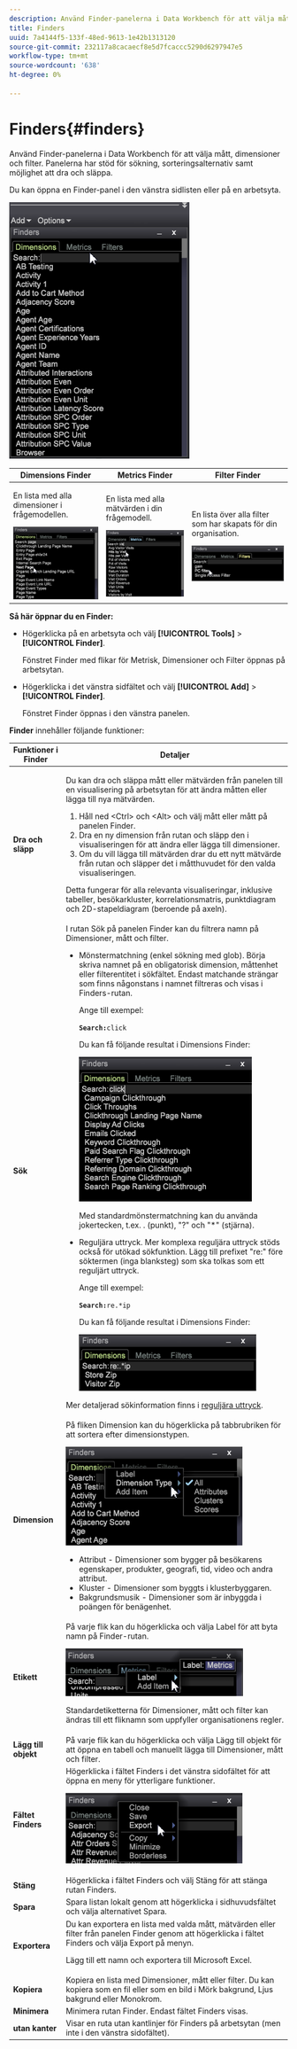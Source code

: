 ```yaml
---
description: Använd Finder-panelerna i Data Workbench för att välja mått, dimensioner och filter. Panelerna har stöd för sökning, sorteringsalternativ samt möjlighet att dra och släppa.
title: Finders
uuid: 7a4144f5-133f-48ed-9613-1e42b1313120
source-git-commit: 232117a8cacaecf8e5d7fcaccc5290d6297947e5
workflow-type: tm+mt
source-wordcount: '638'
ht-degree: 0%

---
```



# Finders{#finders}

Använd Finder-panelerna i Data Workbench för att välja mått, dimensioner och filter. Panelerna har stöd för sökning, sorteringsalternativ samt möjlighet att dra och släppa.

Du kan öppna en Finder-panel i den vänstra sidlisten eller på en arbetsyta.

![](assets/query_entity_panel_main.png)

<table id="table_3E43DBA0646842898F14F31374F9E39C"> 
 <thead> 
  <tr> 
   <th colname="col1" class="entry"> Dimensions Finder </th> 
   <th colname="col2" class="entry"> Metrics Finder </th> 
   <th colname="col3" class="entry"> Filter Finder </th> 
  </tr>
 </thead>
 <tbody> 
  <tr> 
   <td colname="col1"> <p>En lista med alla dimensioner i frågemodellen. </p><img placement="break" id="image_D7D317D84C0843BE8D324E5B9F7AF20D" src="assets/query_entity_dim_panel.png" /> </td> 
   <td colname="col2"> <p>En lista med alla mätvärden i din frågemodell. </p><img placement="break" id="image_04553B2F2C6A48FE897B4EFF002BED59" src="assets/query_entity_metric_panel.png" /> </td> 
   <td colname="col3"> <p>En lista över alla filter som har skapats för din organisation. </p><img placement="break" id="image_920E72D795644634A82D1955CB64B355" src="assets/query_entity_filters_panel.png" /> </td> 
  </tr> 
 </tbody> 
</table>

**Så här öppnar du en Finder:**

* Högerklicka på en arbetsyta och välj **[!UICONTROL Tools]** > **[!UICONTROL Finder]**.

   Fönstret Finder med flikar för Metrisk, Dimensioner och Filter öppnas på arbetsytan.

* Högerklicka i det vänstra sidfältet och välj **[!UICONTROL Add]** > **[!UICONTROL Finder]**.

   Fönstret Finder öppnas i den vänstra panelen.

**Finder** innehåller följande funktioner:

<table id="table_072047E919204577AE85789BAE0F4EE8"> 
 <thead> 
  <tr> 
   <th colname="col1" class="entry"> Funktioner i Finder </th> 
   <th colname="col2" class="entry"> Detaljer </th> 
  </tr>
 </thead>
 <tbody> 
  <tr> 
   <td colname="col1"><b>Dra och släpp</b> </td> 
   <td colname="col2"> <p> Du kan dra och släppa mått eller mätvärden från panelen till en visualisering på arbetsytan för att ändra måtten eller lägga till nya mätvärden. </p> 
    <ol id="ol_612DC76EC04C4FCE938B20B388C43CE8"> 
     <li id="li_7F73B781141E4B8CAE9800F580F62E44">Håll ned <span class="uicontrol"> &lt;Ctrl&gt;</span> och <span class="uicontrol"> &lt;Alt&gt;</span> och välj mått eller mått på panelen Finder. </li> 
     <li id="li_631D57976F71415AA61F33EBBFDD128A">Dra en ny dimension från rutan och släpp den i visualiseringen för att ändra eller lägga till dimensioner. </li> 
     <li id="li_5329FB82225F46EBBE3A996A641058DE">Om du vill lägga till mätvärden drar du ett nytt mätvärde från rutan och släpper det i måtthuvudet för den valda visualiseringen. </li> 
    </ol> <p>Detta fungerar för alla relevanta visualiseringar, inklusive tabeller, besökarkluster, korrelationsmatris, punktdiagram och 2D-stapeldiagram (beroende på axeln). </p> </td> 
  </tr> 
  <tr> 
   <td colname="col1"><b>Sök</b> </td> 
   <td colname="col2">I rutan <span class="uicontrol"> Sök</span> på panelen Finder kan du filtrera namn på Dimensioner, mått och filter. 
    <ul id="ul_0F6F377E9906472E99008EBE7483F689"> 
     <li id="li_75857895EDB045C8B2960393854B257D"> <p>Mönstermatchning (enkel sökning med glob). Börja skriva namnet på en obligatorisk dimension, måttenhet eller filterentitet i sökfältet. Endast matchande strängar som finns någonstans i namnet filtreras och visas i Finders-rutan. </p> <p>Ange till exempel: </p> <code><b>Search:</b>click</code> <p>Du kan få följande resultat i Dimensions Finder: </p> <p><img placement="break" id="image_7CBAAABA92BB47658B7F9F5C0263CF20" src="assets/finders_glob_search.png" /> </p> <p>Med standardmönstermatchning kan du använda jokertecken, t.ex. . (punkt), "?" och "*" (stjärna). </p> </li> 
     <li id="li_044F9EC1399B44CD81E1852F85137704"> <p>Reguljära uttryck. Mer komplexa reguljära uttryck stöds också för utökad sökfunktion. Lägg till prefixet "re:" före söktermen (inga blanksteg) som ska tolkas som ett reguljärt uttryck. </p> <p>Ange till exempel: </p> <code><b>Search:</b>re.*ip</code> <p>Du kan få följande resultat i Dimensions Finder: </p> <p><img placement="break" id="image_F47DB90B36504997AA1C509855B89A47" src="assets/finders_regex_search.png" /> </p> </li> 
    </ul> <p>Mer detaljerad sökinformation finns i <a href="https://experienceleague.adobe.com/docs/data-workbench/using/dataset/c-reg-exp.html" format="http" scope="external"> reguljära uttryck</a>. </p> </td> 
  </tr> 
  <tr> 
   <td colname="col1"><b>Dimension</b> </td> 
   <td colname="col2">På fliken Dimension kan du högerklicka på tabbrubriken för att sortera efter dimensionstypen. <p><img id="image_FB44D0F4D36B4AD7A6165E0432211AB6" placement="break" src="assets/query_entity_search_types.png" /> 
     <ul id="ul_D36B8474730F4859BC7AA015CC1B8EF0"> 
      <li id="li_4AE1D5699D0E45AF880A134F886B8B19">Attribut - Dimensioner som bygger på besökarens egenskaper, produkter, geografi, tid, video och andra attribut. </li> 
      <li id="li_0B2A08F8CBE94356AC506F95DC268C47">Kluster - Dimensioner som byggts i klusterbyggaren. </li> 
      <li id="li_4BC3396A680B49A4B6BDAAD066826864">Bakgrundsmusik - Dimensioner som är inbyggda i poängen för benägenhet. </li> 
     </ul> </p> </td> 
  </tr> 
  <tr> 
   <td colname="col1"><b>Etikett</b> </td> 
   <td colname="col2">På varje flik kan du högerklicka och välja <span class="uicontrol"> Label</span> för att byta namn på Finder-rutan. <p><img placement="break" id="image_F61C57F6548646069242DFB2490C67B9" src="assets/label_change.png" /> </p> <p>Standardetiketterna för Dimensioner, mått och filter kan ändras till ett fliknamn som uppfyller organisationens regler. </p> </td> 
  </tr> 
  <tr> 
   <td colname="col1"><b>Lägg till objekt</b> </td> 
   <td colname="col2">På varje flik kan du högerklicka och välja <span class="uicontrol"> Lägg till objekt</span> för att öppna en tabell och manuellt lägga till Dimensioner, mått och filter. </td> 
  </tr> 
  <tr> 
   <td colname="col1"><b>Fältet Finders</b> </td> 
   <td colname="col2">Högerklicka i fältet <span class="uicontrol"> Finders</span> i det vänstra sidofältet för att öppna en meny för ytterligare funktioner. <p><img placement="break" id="image_4DA4930294B84308A1E627C828C35663" src="assets/finders_menu.png" /> </p> </td> 
  </tr> 
  <tr> 
   <td colname="col1"><b>Stäng</b> </td> 
   <td colname="col2">Högerklicka i fältet <span class="uicontrol"> Finders</span> och välj <span class="uicontrol"> Stäng</span> för att stänga rutan Finders. </td> 
  </tr> 
  <tr> 
   <td colname="col1"><b>Spara</b> </td> 
   <td colname="col2">Spara listan lokalt genom att högerklicka i sidhuvudsfältet och välja alternativet <span class="uicontrol"> Spara</span>. </td> 
  </tr> 
  <tr> 
   <td colname="col1"><b>Exportera</b> </td> 
   <td colname="col2">Du kan exportera en lista med valda mått, mätvärden eller filter från panelen Finder genom att högerklicka i fältet Finders och välja <span class="uicontrol"> Export</span> på menyn. <p> Lägg till ett namn och exportera till Microsoft Excel. </p> </td> 
  </tr> 
  <tr> 
   <td colname="col1"><b>Kopiera</b> </td> 
   <td colname="col2"> Kopiera en lista med Dimensioner, mått eller filter. Du kan kopiera som en fil eller som en bild i Mörk bakgrund, Ljus bakgrund eller Monokrom. </td> 
  </tr> 
  <tr> 
   <td colname="col1"><b>Minimera</b> </td> 
   <td colname="col2"> Minimera rutan Finder. Endast fältet Finders visas. </td> 
  </tr> 
  <tr> 
   <td colname="col1"><b>utan kanter</b> </td> 
   <td colname="col2"> Visar en ruta utan kantlinjer för Finders på arbetsytan (men inte i den vänstra sidofältet). </td> 
  </tr> 
 </tbody> 
</table>

